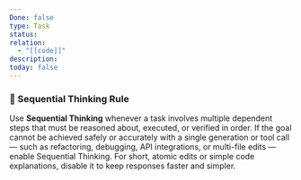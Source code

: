 ```yaml
---
Done: false
type: Task
status:
relation:
  - "[[code]]"
description:
today: false
---
```

### 🧩 Sequential Thinking Rule

Use **Sequential Thinking** whenever a task involves multiple dependent steps that must be reasoned about, executed, or verified in order.
If the goal cannot be achieved safely or accurately with a single generation or tool call — such as refactoring, debugging, API integrations, or multi-file edits — enable Sequential Thinking.
For short, atomic edits or simple code explanations, disable it to keep responses faster and simpler.
